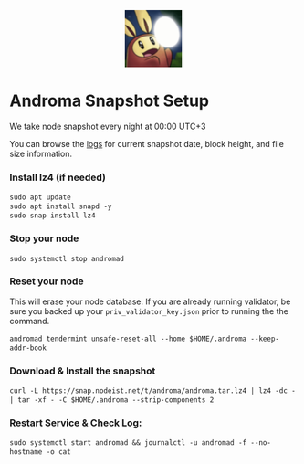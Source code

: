 <p align="center">
  <img height="100" height="auto" src="https://raw.githubusercontent.com/Nodeist/Kurulumlar/main/logos/androma.png">
</p>


# Androma Snapshot Setup
We take node snapshot every night at 00:00 UTC+3

You can browse the [logs](https://snap.nodeist.net/t/androma/log.txt) for current snapshot date, block height, and file size information.


### Install lz4 (if needed)
```
sudo apt update
sudo apt install snapd -y
sudo snap install lz4
```

### Stop your node
```
sudo systemctl stop andromad
```

### Reset your node
This will erase your node database. If you are already running validator, be sure you backed up your `priv_validator_key.json` prior to running the the command.

```
andromad tendermint unsafe-reset-all --home $HOME/.androma --keep-addr-book
```

### Download & Install the snapshot
```
curl -L https://snap.nodeist.net/t/androma/androma.tar.lz4 | lz4 -dc - | tar -xf - -C $HOME/.androma --strip-components 2
```

### Restart Service & Check Log:
```
sudo systemctl start andromad && journalctl -u andromad -f --no-hostname -o cat
```
